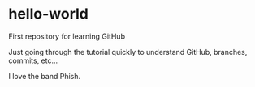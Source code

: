 # hello-world
First repository for learning GitHub

Just going through the tutorial quickly to understand GitHub, branches, commits, etc...

I love the band Phish.
